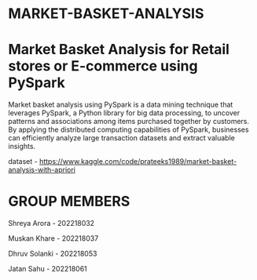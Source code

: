 # MARKET-BASKET-ANALYSIS

# Market Basket Analysis for Retail stores or E-commerce using PySpark

Market basket analysis using PySpark is a data mining technique that leverages PySpark, a Python library for big data processing, to uncover patterns and associations among items purchased together by customers. By applying the distributed computing capabilities of PySpark, businesses can efficiently analyze large transaction datasets and extract valuable insights.


dataset - https://www.kaggle.com/code/prateeks1989/market-basket-analysis-with-apriori

# GROUP MEMBERS

Shreya Arora  - 202218032

Muskan Khare  - 202218037

Dhruv Solanki - 202218053

Jatan Sahu    - 202218061
